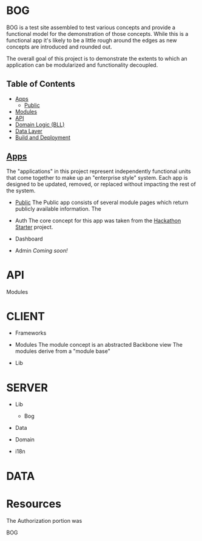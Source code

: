 BOG
===
BOG is a test site assembled to test various concepts and provide a functional model for the demonstration of those concepts.  While this is a functional app it's likely to be a little rough around the edges as new concepts are introduced and rounded out.

The overall goal of this project is to demonstrate the extents to which an application can be modularized and functionality decoupled.

Table of Contents
-----------------
- [Apps](#app-overview)
    - [Public](#app-public)
- [Modules](#overview-modules)
- [API](#overview-api)
- [Domain Logic (BLL)](#overview-bll)
- [Data Layer](#overview-dal)
- [Build and Deployment](#overview-ci)

[Apps](#app-overview)
-------------
The "applications" in this project represent independently functional units that come together to make up an "enterprise style" system.  Each app is designed to be updated, removed, or replaced without impacting the rest of the system.

* [Public](#app-public)
The Public app consists of several module pages which return publicly available information.  The
* Auth
The core concept for this app was taken from the [Hackathon Starter](https://github.com/sahat/hackathon-starter) project.
* Dashboard

* Admin
    *Coming soon!*

API
===

Modules

CLIENT
===
* Frameworks
* Modules
The module concept is an abstracted Backbone view
The modules derive from a "module base"

* Lib

SERVER
====
* Lib
    * Bog

* Data
* Domain
* i18n

DATA
===

Resources
===
The Authorization portion was

BOG

